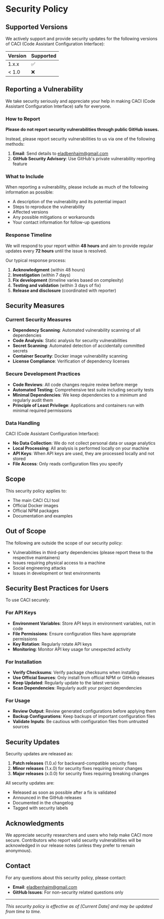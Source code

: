 # Security Policy

## Supported Versions

We actively support and provide security updates for the following versions of CACI (Code Assistant Configuration Interface):

| Version | Supported          |
| ------- | ------------------ |
| 1.x.x   | :white_check_mark: |
| < 1.0   | :x:                |

## Reporting a Vulnerability

We take security seriously and appreciate your help in making CACI (Code Assistant Configuration Interface) safe for everyone.

### How to Report

**Please do not report security vulnerabilities through public GitHub issues.**

Instead, please report security vulnerabilities to us via one of the following methods:

1. **Email**: Send details to [eladbenhaim@gmail.com](mailto:eladbenhaim@gmail.com)
2. **GitHub Security Advisory**: Use GitHub's private vulnerability reporting feature

### What to Include

When reporting a vulnerability, please include as much of the following information as possible:

- A description of the vulnerability and its potential impact
- Steps to reproduce the vulnerability
- Affected versions
- Any possible mitigations or workarounds
- Your contact information for follow-up questions

### Response Timeline

We will respond to your report within **48 hours** and aim to provide regular updates every **72 hours** until the issue is resolved.

Our typical response process:

1. **Acknowledgment** (within 48 hours)
2. **Investigation** (within 7 days)
3. **Fix development** (timeline varies based on complexity)
4. **Testing and validation** (within 3 days of fix)
5. **Release and disclosure** (coordinated with reporter)

## Security Measures

### Current Security Measures

- **Dependency Scanning**: Automated vulnerability scanning of all dependencies
- **Code Analysis**: Static analysis for security vulnerabilities
- **Secret Scanning**: Automated detection of accidentally committed secrets
- **Container Security**: Docker image vulnerability scanning
- **License Compliance**: Verification of dependency licenses

### Secure Development Practices

- **Code Reviews**: All code changes require review before merge
- **Automated Testing**: Comprehensive test suite including security tests
- **Minimal Dependencies**: We keep dependencies to a minimum and regularly audit them
- **Principle of Least Privilege**: Applications and containers run with minimal required permissions

### Data Handling

CACI (Code Assistant Configuration Interface):

- **No Data Collection**: We do not collect personal data or usage analytics
- **Local Processing**: All analysis is performed locally on your machine
- **API Keys**: When API keys are used, they are processed locally and not stored
- **File Access**: Only reads configuration files you specify

## Scope

This security policy applies to:

- The main CACI CLI tool
- Official Docker images
- Official NPM packages
- Documentation and examples

## Out of Scope

The following are outside the scope of our security policy:

- Vulnerabilities in third-party dependencies (please report these to the respective maintainers)
- Issues requiring physical access to a machine
- Social engineering attacks
- Issues in development or test environments

## Security Best Practices for Users

To use CACI securely:

### For API Keys

- **Environment Variables**: Store API keys in environment variables, not in code
- **File Permissions**: Ensure configuration files have appropriate permissions
- **Key Rotation**: Regularly rotate API keys
- **Monitoring**: Monitor API key usage for unexpected activity

### For Installation

- **Verify Checksums**: Verify package checksums when installing
- **Use Official Sources**: Only install from official NPM or GitHub releases
- **Keep Updated**: Regularly update to the latest version
- **Scan Dependencies**: Regularly audit your project dependencies

### For Usage

- **Review Output**: Review generated configurations before applying them
- **Backup Configurations**: Keep backups of important configuration files
- **Validate Inputs**: Be cautious with configuration files from untrusted sources

## Security Updates

Security updates are released as:

1. **Patch releases** (1.0.x) for backward-compatible security fixes
2. **Minor releases** (1.x.0) for security fixes requiring minor changes
3. **Major releases** (x.0.0) for security fixes requiring breaking changes

All security updates are:

- Released as soon as possible after a fix is validated
- Announced in the GitHub releases
- Documented in the changelog
- Tagged with security labels

## Acknowledgments

We appreciate security researchers and users who help make CACI more secure. Contributors who report valid security vulnerabilities will be acknowledged in our release notes (unless they prefer to remain anonymous).

## Contact

For any questions about this security policy, please contact:

- **Email**: [eladbenhaim@gmail.com](mailto:eladbenhaim@gmail.com)
- **GitHub Issues**: For non-security related questions only

---

*This security policy is effective as of [Current Date] and may be updated from time to time.*